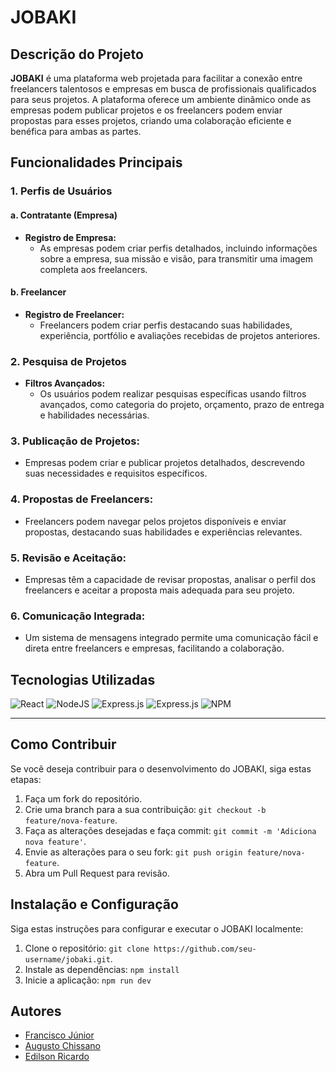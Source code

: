 # JOBAKI
## Descrição do Projeto

**JOBAKI** é uma plataforma web  projetada para facilitar a conexão entre freelancers talentosos e empresas em busca de profissionais qualificados para seus projetos. A plataforma oferece um ambiente dinâmico onde as empresas podem publicar projetos e os freelancers podem enviar propostas para esses projetos, criando uma colaboração eficiente e benéfica para ambas as partes.

## Funcionalidades Principais
### 1. Perfis de Usuários

#### a. Contratante (Empresa)

- **Registro de Empresa:**
  - As empresas podem criar perfis detalhados, incluindo informações sobre a empresa, sua missão e visão, para transmitir uma imagem completa aos freelancers.

#### b. Freelancer

- **Registro de Freelancer:**
  - Freelancers podem criar perfis destacando suas habilidades, experiência, portfólio e avaliações recebidas de projetos anteriores.

### 2. Pesquisa de Projetos

- **Filtros Avançados:**
  - Os usuários podem realizar pesquisas específicas usando filtros avançados, como categoria do projeto, orçamento, prazo de entrega e habilidades necessárias.

### 3. **Publicação de Projetos:**
   - Empresas podem criar e publicar projetos detalhados, descrevendo suas necessidades e requisitos específicos.

### 4. **Propostas de Freelancers:**
   - Freelancers podem navegar pelos projetos disponíveis e enviar propostas, destacando suas habilidades e experiências relevantes.

### 5. **Revisão e Aceitação:**
   - Empresas têm a capacidade de revisar propostas, analisar o perfil dos freelancers e aceitar a proposta mais adequada para seu projeto.

### 6. **Comunicação Integrada:**
   - Um sistema de mensagens integrado permite uma comunicação fácil e direta entre freelancers e empresas, facilitando a colaboração.

## Tecnologias Utilizadas

![React](https://img.shields.io/badge/react-%2320232a.svg?style=for-the-badge&logo=react&logoColor=%2361DAFB)
![NodeJS](https://img.shields.io/badge/node.js-6DA55F?style=for-the-badge&logo=node.js&logoColor=white)
![Express.js](https://img.shields.io/badge/express.js-%23404d59.svg?style=for-the-badge&logo=express&logoColor=%2361DAFB)
![Express.js](https://img.shields.io/badge/mongodb-%23404d59.svg?style=for-the-badge&logo=mongodb&logoColor=green)
![NPM](https://img.shields.io/badge/NPM-%23000000.svg?style=for-the-badge&logo=npm&logoColor=white)

---

## Como Contribuir

Se você deseja contribuir para o desenvolvimento do JOBAKI, siga estas etapas:

1. Faça um fork do repositório.
2. Crie uma branch para a sua contribuição: `git checkout -b feature/nova-feature`.
3. Faça as alterações desejadas e faça commit: `git commit -m 'Adiciona nova feature'`.
4. Envie as alterações para o seu fork: `git push origin feature/nova-feature`.
5. Abra um Pull Request para revisão.

## Instalação e Configuração

Siga estas instruções para configurar e executar o JOBAKI localmente:

1. Clone o repositório: `git clone https://github.com/seu-username/jobaki.git`.
2. Instale as dependências: `npm install`
3. Inicie a aplicação: `npm run dev`

## Autores
- [Francisco Júnior](https://github.com/franciscojunior12)
- [Augusto Chissano](https://github.com/Augusto-Chissano)
- [Edilson Ricardo](https://github.com/edilsonricardo)
